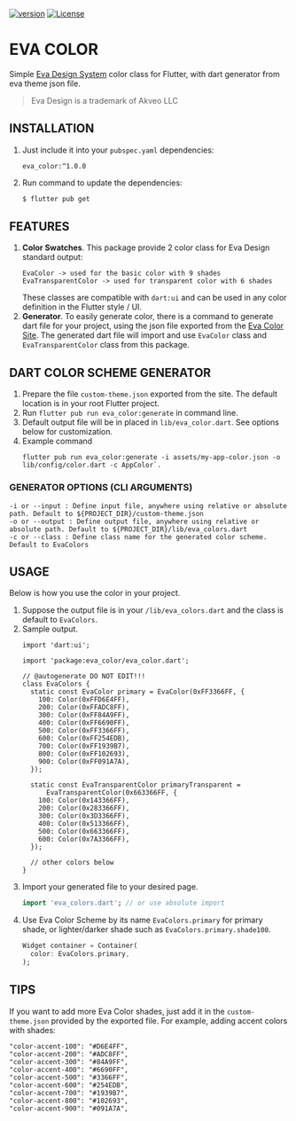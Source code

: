 [![version](https://img.shields.io/badge/version-1.0.0+1-blue)](https://pub.dev/packages/eva_color)
[![License](https://img.shields.io/badge/License-BSD%202--Clause-orange.svg)](https://opensource.org/licenses/BSD-2-Clause)

# EVA COLOR

Simple [Eva Design System](https://eva.design) color class for Flutter,
with dart generator from eva theme json file.

> Eva Design is a trademark of Akveo LLC

## INSTALLATION

1. Just include it into your `pubspec.yaml` dependencies:
   ```
   eva_color:^1.0.0
   ```
2. Run command to update the dependencies:
   ```bash
   $ flutter pub get
   ```

## FEATURES

1. __Color Swatches__. This package provide 2 color class for Eva Design
   standard output:
   ```
   EvaColor -> used for the basic color with 9 shades
   EvaTransparentColor -> used for transparent color with 6 shades
   ```
   These classes are compatible with `dart:ui` and can be used in any
   color definition in the Flutter style / UI.
2. __Generator__. To easily generate color, there is a command to
   generate dart file for your project, using the json file exported
   from the [Eva Color Site](https://colors.eva.design/). The generated
   dart file will import and use `EvaColor` class and
   `EvaTransparentColor` class from this package.

## DART COLOR SCHEME GENERATOR

1. Prepare the file `custom-theme.json` exported from the site. The
   default location is in your root Flutter project.
2. Run `flutter pub run eva_color:generate` in command line.
3. Default output file will be in placed in `lib/eva_color.dart`. See
   options below for customization.
4. Example command
   ```
   flutter pub run eva_color:generate -i assets/my-app-color.json -o lib/config/color.dart -c AppColor`.
   ```

### GENERATOR OPTIONS (CLI ARGUMENTS)

```
-i or --input : Define input file, anywhere using relative or absolute path. Default to ${PROJECT_DIR}/custom-theme.json
-o or --output : Define output file, anywhere using relative or absolute path. Default to ${PROJECT_DIR}/lib/eva_colors.dart
-c or --class : Define class name for the generated color scheme. Default to EvaColors
```

## USAGE

Below is how you use the color in your project.

1. Suppose the output file is in your `/lib/eva_colors.dart` and the
   class is default to `EvaColors`.
2. Sample output.
   ```
   import 'dart:ui';

   import 'package:eva_color/eva_color.dart';
    
   // @autogenerate DO NOT EDIT!!!
   class EvaColors {
     static const EvaColor primary = EvaColor(0xFF3366FF, {
       100: Color(0xFFD6E4FF),
       200: Color(0xFFADC8FF),
       300: Color(0xFF84A9FF),
       400: Color(0xFF6690FF),
       500: Color(0xFF3366FF),
       600: Color(0xFF254EDB),
       700: Color(0xFF1939B7),
       800: Color(0xFF102693),
       900: Color(0xFF091A7A),
     });
    
     static const EvaTransparentColor primaryTransparent =
         EvaTransparentColor(0x663366FF, {
       100: Color(0x143366FF),
       200: Color(0x283366FF),
       300: Color(0x3D3366FF),
       400: Color(0x513366FF),
       500: Color(0x663366FF),
       600: Color(0x7A3366FF),
     });
    
     // other colors below
   }
   ```
3. Import your generated file to your desired page.
   ```dart
   import 'eva_colors.dart'; // or use absolute import
   ```
4. Use Eva Color Scheme by its name `EvaColors.primary` for primary
   shade, or lighter/darker shade such as `EvaColors.primary.shade100`.
   ```dart
   Widget container = Container(
     color: EvaColors.primary,
   );
   ```

## TIPS

If you want to add more Eva Color shades, just add it in the
`custom-theme.json` provided by the exported file. For example, adding
accent colors with shades:

```
"color-accent-100": "#D6E4FF",
"color-accent-200": "#ADC8FF",
"color-accent-300": "#84A9FF",
"color-accent-400": "#6690FF",
"color-accent-500": "#3366FF",
"color-accent-600": "#254EDB",
"color-accent-700": "#1939B7",
"color-accent-800": "#102693",
"color-accent-900": "#091A7A",
```
